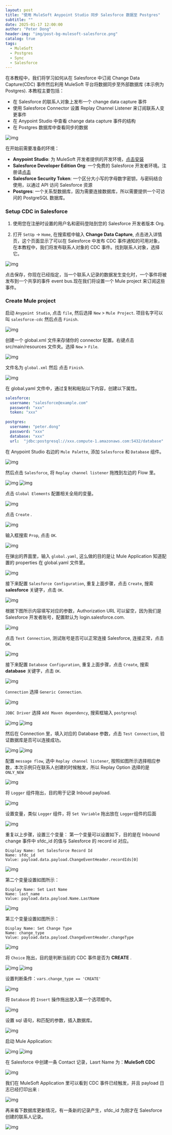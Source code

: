 ```yaml
---
layout: post
title: "使用 MuleSoft Anypoint Studio 同步 Salesforce 数据至 Postgres"
subtitle: ""
date: 2025-01-17 12:00:00
author: "Peter Dong"
header-img: "img/post-bg-mulesoft-salesforce.png"
catalog: true
tags:
  - MuleSoft
  - Postgres
  - Sync
  - Salesforce
---
```


在本教程中，我们将学习如何从在 Salesforce 中订阅 Change Data Capture(CDC) 事件然后利用 MuleSoft 平台将数据同步至外部数据库 (本示例为 Postgres). 本教程主要包括：

  - 在 Salesforce 的联系人对象上发布一个 change data capture 事件
  - 使用 Salesforce Connector 设置 Replay Channel Listener 来订阅联系人变更事件
  - 在 Anypoint Studio 中查看 change data capture 事件的结构
  - 在 Postgres 数据库中查看同步的数据

![img](/img/in-post/post-bg-mule-salesforce.png)

在开始前需要准备的环境：

  - **Anypoint Studio**: 为 MuleSoft 开发者提供的开发环境，[点击安装](https://docs.mulesoft.com/studio/latest/to-download-and-install-studio)
  - **Salesforce Developer Edition Org**: 一个免费的 Salesforce 开发者环境。注册请[点击](https://developer.salesforce.com/signup)
  - **Salesforce Security Token**: 一个区分大小写的字母数字密钥，与密码结合使用，以通过 API 访问 Salesforce 资源
  - **Postgres**: 一个关系型数据库，因为需要连接数据库，所以需要提供一个可访问的 PostgreSQL 数据库。

### Setup CDC in Salesforce

1. 使用您在注册时设置的用户名和密码登陆到您的 Salesforce 开发者版本 Org.

2. 打开 `SetUp` -> `Home`, 在搜索框中输入 **Change Data Capture**, 点击进入详情页，这个页面显示了可以在 Salesforce 中发布 CDC 事件通知的可用对象，在本教程中，我们将发布联系人对象的 CDC 事件。找到联系人对象，选择它。

![img](/img/in-post/post-bg-cdc-contact.png)

点击保存，你现在已经指定，当一个联系人记录的数据发生变化时，一个事件将被发布到一个共享的事件 event bus.现在我们将设置一个 Mule project 来订阅这些事件。

### Create Mule project

启动 `Anypoint Studio`, 点击 `file`, 然后选择 `New` > `Mule Project`. 项目名字可以叫 `salesforce-cdc` 然后点击 `Finish`.

![img](/img/in-post/post-mule-new-project.png)
   
创建一个 global.xml 文件来存储你的 connector 配置。右键点击 src/main/resources 文件夹。选择 `New` > `File`.

![img](/img/in-post/post-bg-cdc-create-global-yaml.png)

文件名为 `global.xml` 然后 点击 `Finish`.

![img](/img/in-post/post-bg-cdc-global-yaml.png)

在 global.yaml 文件中，通过复制和粘贴以下内容，创建以下属性。

```yaml
salesforce:
  username: "salesforce@example.com"
  password: "xxx"
  token: "xxx"
  
postgres: 
  username: "peter.dong"
  password: "xxx"
  database: "xxx"
  url:  "jdbc:postgresql://xxx.compute-1.amazonaws.com:5432/database"
```

在 Anypoint Studio 右边的 `Mule Palette`, 添加 `Salesforce` 和 `Database` 组件。

![img](/img/in-post/post-bg-salesforce-db-drag.png)

然后点击 `Salesforce`, 将 `Replay channel listener` 拖拽到左边的 Flow 里。

![img](/img/in-post/post-bg-drag-replay-channel-listener.png)
![img](/img/in-post/post-bg-replay-channel-listener.png)

点击 `Global Elements` 配置相关全局的变量。

![img](/img/in-post/post-bg-global-elem-config.png)

点击 `Create` .

![img](/img/in-post/post-bg-gloabl-elem-create.png)

输入框搜索 `Prop`, 点击 `OK`.

![img](/img/in-post/post-bg-config-props.png)

在弹出的界面里，输入 `global.yaml`, 这么做的目的是让 Mule Application 知道配置的 properties 在 global.yaml 文件里。

![img](/img/in-post/post-bg-config-props-global-yaml.png)

接下来配置 `Salesforce Configuration`, 重复上面步骤，点击 `Create`, 搜索 **salesforce** 关键字，点击 `OK`.

![img](/img/in-post/post-bg-salesforce-mule-01.png)

根据下图所示内容填写对应的参数，Authorization URL 可以留空，因为我们是 Salesforce 开发者账号，配置默认为 login.salesforce.com.

![img](/img/in-post/post-bg-salesforce-mule-02.png)

点击 `Test Connection`, 测试账号是否可以正常连接 Salesforce, 连接正常，点击 `OK`.

![img](/img/in-post/post-bg-salesforce-mule-03.png)

接下来配置 `Database Configuration`, 重复上面步骤，点击 `Create`, 搜索 **database** 关键字，点击 `OK`.

![img](/img/in-post/post-bg-salesforce-mule-04.png)

`Connection` 选择 `Generic Connection`.

![img](/img/in-post/post-bg-salesforce-mule-05.png)

`JDBC Driver` 选择 `Add Maven dependency`, 搜索框输入 `postgresql`

![img](/img/in-post/post-bg-salesforce-mule-06.png)
![img](/img/in-post/post-bg-salesforce-mule-07.png)

然后在 Connection 里，填入对应的 Database 参数，点击 `Test Connection`, 验证数据库是否可以连接成功。

![img](/img/in-post/post-bg-salesforce-mule-08.png)
![img](/img/in-post/post-bg-salesforce-mule-09.png)

配置 `message flow`, 选中 `Replay channel listener`, 按照如图所示选择相应参数，本次示例只在联系人创建的时候触发，所以 Replay Option 选择的是 `ONLY_NEW`

![img](/img/in-post/post-bg-salesforce-mule-10.png)

将 `Logger` 组件拖出，目的用于记录 Inboud payload.

![img](/img/in-post/post-bg-salesforce-mule-11.png)

设置变量，类似 `Logger` 组件，将 `Set Variable` 拖出放在 `Logger`组件的后面

![img](/img/in-post/post-bg-salesforce-mule-12.png)

重复以上步骤，设置三个变量：
第一个变量可以设置如下，目的是在 Inbound change 事件中 sfdc_id 的值与 Salesforce 的 record id 对应。

```
Display Name: Set Salesforce Record Id
Name: sfdc_id
Value: payload.data.payload.ChangeEventHeader.recordIds[0]
```
![img](/img/in-post/post-bg-salesforce-mule-13.png)

第二个变量设置如图所示：

```
Display Name: Set Last Name
Name: last_name
Value: payload.data.payload.Name.LastName
```

![img](/img/in-post/post-bg-salesforce-mule-14.png)

第三个变量设置如图所示：

```
Display Name: Set Change Type
Name: change_type
Value: payload.data.payload.ChangeEventHeader.changeType
```

![img](/img/in-post/post-bg-salesforce-mule-15.png)

将 `Choice` 拖出，目的是判断当前的 CDC 事件是否为 **CREATE** .

![img](/img/in-post/post-bg-salesforce-mule-16.png)
![img](/img/in-post/post-bg-salesforce-mule-17.png)


设置判断条件：`vars.change_type == 'CREATE'`

![img](/img/in-post/post-bg-salesforce-mule-18.png)

将 `Database` 的 `Insert` 操作拖出放入第一个选项框中。

![img](/img/in-post/post-bg-salesforce-mule-19.png)

设置 sql 语句，和匹配的参数，插入数据库。

![img](/img/in-post/post-bg-salesforce-mule-20.png)

启动 Mule Application:

![img](/img/in-post/post-bg-salesforce-mule-21.png)
![img](/img/in-post/post-bg-salesforce-mule-22.png)

在 Salesforce 中创建一条 Contact 记录，Lasrt Name 为：**MuleSoft CDC**

![img](/img/in-post/post-bg-salesforce-mule-23.png)

我们在 MuleSoft Application 里可以看到 CDC 事件已经触发，并且 payload 日志已经打印出来 :

![img](/img/in-post/post-bg-salesforce-mule-24.png)

再来看下数据库更新情况，有一条新的记录产生，sfdc_id 为刚才在 Salesforce 创建的联系人记录。

![img](/img/in-post/post-bg-salesforce-mule-25.png)




